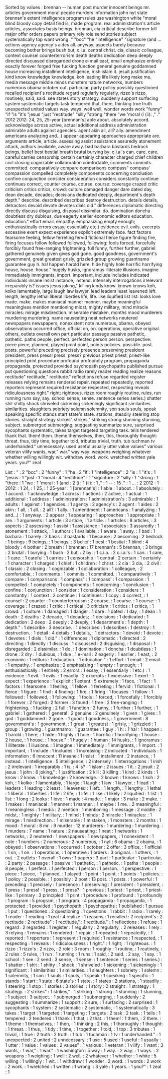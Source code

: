Sorted by values :
brennan -- human post murder innocent beings mr. articles government moral people murders information john nyt state brennan's extent intelligence program rules use washington white "moral blind bloody copy detail find is, made program. real administration's article articles, associates basis beings. brennan, cia critical describe former kill major offer orders papers primary rely role send stories subject systematically top want wrong. " "bcc" "he "intelligence" "signature (and ... actions agency agency's aides all. anyway. aspects barely because becoming bother brings bush but, c.i.a. central christ. cia, classic colleague, context counsel counterterrorism death deaths dedication deep deeply directed discussed disregarded drone e-mail east, email emphasize entirely exactly forever forged free fucking function general genuine goddamned house increasing installment intelligence, irish islam it. jesuit justification kind know knowledge knowledge. koh leading life likely long make me. media message middle minds monsters nature networks, numbers numerous obama october out. particular, party policy possibly questioned recalled recipient's rectitude regard regularly regularly, rizzo's rizzo, routinely, said, said. see states story strategy. suddenly support surfacing system systematic targets task tempered that, them, thinking true truth unexpected united values way. ways. well well, wonder words work "funny" "if "is "it's "jesus "just "rectitude" "silly "strong "there "we 'moral (i (ii): ," ." 2012 2012: 24, 25, 25-year [brennan's] able about. absolutely accord. acknowledge across active, actual additional address administration admirable adults against agencies. agent akin all, all? ally. amendment americans analyzing and...) appear appearing approaches appropriate are. arguments article, article. assessing assist assistance assuredly atonement attack, authors available, aware away. bad barbara bastards bedrock beings, belief best bestial breath brutal burying by: c.i.a.'s can. care, care. careful carries censorship certain certainly character charged chief children civil closing cognizable collaboration comfortable, comments commits committed. comparatively compare comparisons compass" compass' compassion compelled completely components concerning conclusion confine conjunction consider consideration considers constantly continue continues correct, counter course, course. course: coverage crazed critic criticism critics critics, crowd: culture damaged danger dare dated day, dean decade, decades; decisions dedicated deeply, department's depth depth." describe. described describes destroy destruction. details details, detractors devoid devote devotes dials did." differences diplomatic directing directly discuss disguising, disposal dissimilar. do. domination doncha doubtless dry dubious, due eagerly earlier economic editors education. education." effort email. empathy. emphasizing empty enough; enthusiastically errors essay; essentially etc.) evidence evil. evils. excerpts excessive exert expect experience explicit extremely face. fact factors fearsome feeling, fellow ferreting fervid fictional fierce figure finding fire, firing focuses follow followed followed, following: fools forced, forcefully forcibly found free-ranging frightening. full funny, further further, gabriel gathered genuinely given gives god gone. good goodness, government's government, great greatest grisly, grizzled group growing guantnamo guarantee guy h. ha! happen harold here, hide highly hole horrific horrifying house, house. house." hugely husks, ignoramus illiterate illusions. imagine immediately immigrants, import. important, include includes indicated individuals insane insist instance, instead. intensely interrogations irrelevant irreparably is? issues jesus joking," killing kinds know. known knows koh, kolko lamentably, large laugh law lawyer, lead leaders least leavened left. length, lengthy lethal liberal liberties life, life. like liquified list list: looks love made. make. makes maniacal manner manner. maybe meaningful meaningless mention mentioning midst, mighty military, mind miracle miracles: mirage misdirection. miserable mistaken, months mood murderers murdering murdering. name nauseating neat networks neutered newspapers newspapers, nonexistent note numerous, obama, obeyed observations occurred office, official on, on. operations, operative original. others, outlets overall own part particular passage passive pathetic, pathetic. paths people, perfect. perfected person person. perspective: piece piece, planned, played point point, points policies. possible. post. posts. powerful preceding precisely presence preserving president president, press press! press, press? previous priest priest, priest-like principled print procedure profound profoundly program, propaganda propaganda, protected provided psychopath psychopaths published pursue put questioning questions rabbit radio rarely reader reading realize reasons rectitude" rectitude," rectitude." reflections refuse regarded register releases relying remains rendered repair. repeated repeatedly, reported reporters represent required resistance respected, respecting reveals ridiculousness right." right; righteous. rizzo room roughly routine, rules, run running runs say, say. school sense, sense. sentence series series.) shatter shit shitty shock shriveled sickening sickeningly significant similarities similarities. slaughters sobriety solemn solemnity, son souls souls, speak speaking specific stands start state's state. stations, steadily steering stop stories. straight strategy strikes" strikes," striking strong stunning stunning, subject. submerged submerging, suggesting summarize sure, surprised sycophants systematic, takes target targeted targeting task. tells tendered thank that. them! them. theme themselves, then, this, thoroughly thought: threat. thus, tidy time, together told, tributes trivial, truth. tub tuchman tv underhanded." unnecessary. used useful usually utter value values" various veteran vilify wants, war," war." way way: weapons weighing whatever whether willing willingly wit. withdraw word. work. wretched written yale years. you?" zeal 

List :
" : 2
"bcc" : 2
"funny" : 1
"he : 2
"if : 1
"intelligence" : 2
"is : 1
"it's : 1
"jesus : 1
"just : 1
"moral : 4
"rectitude" : 1
"signature : 2
"silly : 1
"strong : 1
"there : 1
"we : 1
'moral : 1
(and : 2
(i : 1
(ii): : 1
," : 1
-- : 15
." : 1
... : 2
2012 : 1
2012: : 1
24, : 1
25, : 1
25-year : 1
[brennan's] : 1
able : 1
about. : 1
absolutely : 1
accord. : 1
acknowledge : 1
across : 1
actions : 2
active, : 1
actual : 1
additional : 1
address : 1
administration : 1
administration's : 3
admirable : 1
adults : 1
against : 1
agencies. : 1
agency : 2
agency's : 2
agent : 1
aides : 2
akin : 1
all, : 1
all. : 2
all? : 1
ally. : 1
amendment : 1
americans : 1
analyzing : 1
and...) : 1
anyway. : 2
appear : 1
appearing : 1
approaches : 1
appropriate : 1
are. : 1
arguments : 1
article : 3
article, : 1
article. : 1
articles : 8
articles, : 3
aspects : 2
assessing : 1
assist : 1
assistance : 1
associates : 3
assuredly : 1
atonement : 1
attack, : 1
authors : 1
available, : 1
aware : 1
away. : 1
bad : 1
barbara : 1
barely : 2
basis : 3
bastards : 1
because : 2
becoming : 2
bedrock : 1
beings : 9
beings, : 1
beings. : 3
belief : 1
best : 1
bestial : 1
blind : 4
bloody : 4
bother : 2
breath : 1
brennan : 17
brennan's : 5
brennan, : 3
brings : 2
brutal : 1
burying : 1
bush : 2
but, : 2
by: : 1
c.i.a. : 2
c.i.a.'s : 1
can. : 1
care, : 1
care. : 1
careful : 1
carries : 1
censorship : 1
central : 2
certain : 1
certainly : 1
character : 1
charged : 1
chief : 1
children : 1
christ. : 2
cia : 3
cia, : 2
civil : 1
classic : 2
closing : 1
cognizable : 1
collaboration : 1
colleague, : 2
comfortable, : 1
comments : 1
commits : 1
committed. : 1
comparatively : 1
compare : 1
comparisons : 1
compass" : 1
compass' : 1
compassion : 1
compelled : 1
completely : 1
components : 1
concerning : 1
conclusion : 1
confine : 1
conjunction : 1
consider : 1
consideration : 1
considers : 1
constantly : 1
context : 2
continue : 1
continues : 1
copy : 4
correct, : 1
counsel : 2
counter : 1
counterterrorism : 2
course, : 1
course. : 1
course: : 1
coverage : 1
crazed : 1
critic : 1
critical : 3
criticism : 1
critics : 1
critics, : 1
crowd: : 1
culture : 1
damaged : 1
danger : 1
dare : 1
dated : 1
day, : 1
dean : 1
death : 2
deaths : 2
decade, : 1
decades; : 1
decisions : 1
dedicated : 1
dedication : 2
deep : 2
deeply : 2
deeply, : 1
department's : 1
depth : 1
depth." : 1
describe : 3
describe. : 1
described : 1
describes : 1
destroy : 1
destruction. : 1
detail : 4
details : 1
details, : 1
detractors : 1
devoid : 1
devote : 1
devotes : 1
dials : 1
did." : 1
differences : 1
diplomatic : 1
directed : 2
directing : 1
directly : 1
discuss : 1
discussed : 2
disguising, : 1
disposal : 1
disregarded : 2
dissimilar. : 1
do. : 1
domination : 1
doncha : 1
doubtless : 1
drone : 2
dry : 1
dubious, : 1
due : 1
e-mail : 2
eagerly : 1
earlier : 1
east, : 2
economic : 1
editors : 1
education. : 1
education." : 1
effort : 1
email : 2
email. : 1
empathy. : 1
emphasize : 2
emphasizing : 1
empty : 1
enough; : 1
enthusiastically : 1
entirely : 2
errors : 1
essay; : 1
essentially : 1
etc.) : 1
evidence : 1
evil. : 1
evils. : 1
exactly : 2
excerpts : 1
excessive : 1
exert : 1
expect : 1
experience : 1
explicit : 1
extent : 5
extremely : 1
face. : 1
fact : 1
factors : 1
fearsome : 1
feeling, : 1
fellow : 1
ferreting : 1
fervid : 1
fictional : 1
fierce : 1
figure : 1
find : 4
finding : 1
fire, : 1
firing : 1
focuses : 1
follow : 1
followed : 1
followed, : 1
following: : 1
fools : 1
forced, : 1
forcefully : 1
forcibly : 1
forever : 2
forged : 2
former : 3
found : 1
free : 2
free-ranging : 1
frightening. : 1
fucking : 2
full : 1
function : 2
funny, : 1
further : 1
further, : 1
gabriel : 1
gathered : 1
general : 2
genuine : 2
genuinely : 1
given : 1
gives : 1
god : 1
goddamned : 2
gone. : 1
good : 1
goodness, : 1
government : 8
government's : 1
government, : 1
great : 1
greatest : 1
grisly, : 1
grizzled : 1
group : 1
growing : 1
guantnamo : 1
guarantee : 1
guy : 1
h. : 1
ha! : 1
happen : 1
harold : 1
here, : 1
hide : 1
highly : 1
hole : 1
horrific : 1
horrifying : 1
house : 2
house, : 1
house. : 1
house." : 1
hugely : 1
human : 14
husks, : 1
ignoramus : 1
illiterate : 1
illusions. : 1
imagine : 1
immediately : 1
immigrants, : 1
import. : 1
important, : 1
include : 1
includes : 1
increasing : 2
indicated : 1
individuals : 1
information : 6
innocent : 11
insane : 1
insist : 1
installment : 2
instance, : 1
instead. : 1
intelligence : 5
intelligence, : 2
intensely : 1
interrogations : 1
irish : 2
irrelevant : 1
irreparably : 1
is, : 4
is? : 1
islam : 2
issues : 1
it. : 2
jesuit : 2
jesus : 1
john : 6
joking," : 1
justification : 2
kill : 3
killing : 1
kind : 2
kinds : 1
know : 2
know. : 1
knowledge : 2
knowledge. : 2
known : 1
knows : 1
koh : 2
koh, : 1
kolko : 1
lamentably, : 1
large : 1
laugh : 1
law : 1
lawyer, : 1
lead : 1
leaders : 1
leading : 2
least : 1
leavened : 1
left. : 1
length, : 1
lengthy : 1
lethal : 1
liberal : 1
liberties : 1
life : 2
life, : 1
life. : 1
like : 1
likely : 2
liquified : 1
list : 1
list: : 1
long : 2
looks : 1
love : 1
made : 4
made. : 1
major : 3
make : 2
make. : 1
makes : 1
maniacal : 1
manner : 1
manner. : 1
maybe : 1
me. : 2
meaningful : 1
meaningless : 1
media : 2
mention : 1
mentioning : 1
message : 2
middle : 2
midst, : 1
mighty : 1
military, : 1
mind : 1
minds : 2
miracle : 1
miracles: : 1
mirage : 1
misdirection. : 1
miserable : 1
mistaken, : 1
monsters : 2
months : 1
mood : 1
moral : 8
mr. : 9
murder : 12
murderers : 1
murdering : 1
murdering. : 1
murders : 7
name : 1
nature : 2
nauseating : 1
neat : 1
networks : 1
networks, : 2
neutered : 1
newspapers : 1
newspapers, : 1
nonexistent : 1
note : 1
numbers : 2
numerous : 2
numerous, : 1
nyt : 6
obama : 2
obama, : 1
obeyed : 1
observations : 1
occurred : 1
october : 2
offer : 3
office, : 1
official : 1
on, : 1
on. : 1
operations, : 1
operative : 1
orders : 3
original. : 1
others, : 1
out. : 2
outlets : 1
overall : 1
own : 1
papers : 3
part : 1
particular : 1
particular, : 2
party : 2
passage : 1
passive : 1
pathetic, : 1
pathetic. : 1
paths : 1
people : 8
people, : 1
perfect. : 1
perfected : 1
person : 1
person. : 1
perspective: : 1
piece : 1
piece, : 1
planned, : 1
played : 1
point : 1
point, : 1
points : 1
policies. : 1
policy : 2
possible. : 1
possibly : 2
post : 13
post. : 1
posts. : 1
powerful : 1
preceding : 1
precisely : 1
presence : 1
preserving : 1
president : 1
president, : 1
press : 1
press! : 1
press, : 1
press? : 1
previous : 1
priest : 1
priest, : 1
priest-like : 1
primary : 3
principled : 1
print : 1
procedure : 1
profound : 1
profoundly : 1
program : 5
program, : 1
program. : 4
propaganda : 1
propaganda, : 1
protected : 1
provided : 1
psychopath : 1
psychopaths : 1
published : 1
pursue : 1
put : 1
questioned : 2
questioning : 1
questions : 1
rabbit : 1
radio : 1
rarely : 1
reader : 1
reading : 1
real : 4
realize : 1
reasons : 1
recalled : 2
recipient's : 2
rectitude : 2
rectitude" : 1
rectitude," : 1
rectitude." : 1
reflections : 1
refuse : 1
regard : 2
regarded : 1
register : 1
regularly : 2
regularly, : 2
releases : 1
rely : 3
relying : 1
remains : 1
rendered : 1
repair. : 1
repeated : 1
repeatedly, : 1
reported : 1
reporters : 1
represent : 1
required : 1
resistance : 1
respected, : 1
respecting : 1
reveals : 1
ridiculousness : 1
right." : 1
right; : 1
righteous. : 1
rizzo : 1
rizzo's : 2
rizzo, : 2
role : 3
room : 1
roughly : 1
routine, : 1
routinely, : 2
rules : 5
rules, : 1
run : 1
running : 1
runs : 1
said, : 2
said. : 2
say, : 1
say. : 1
school : 1
see : 2
send : 3
sense, : 1
sense. : 1
sentence : 1
series : 1
series.) : 1
shatter : 1
shit : 1
shitty : 1
shock : 1
shriveled : 1
sickening : 1
sickeningly : 1
significant : 1
similarities : 1
similarities. : 1
slaughters : 1
sobriety : 1
solemn : 1
solemnity, : 1
son : 1
souls : 1
souls, : 1
speak : 1
speaking : 1
specific : 1
stands : 1
start : 1
state : 6
state's : 1
state. : 1
states : 2
stations, : 1
steadily : 1
steering : 1
stop : 1
stories : 3
stories. : 1
story : 2
straight : 1
strategy : 1
strategy. : 2
strikes" : 1
strikes," : 1
striking : 1
strong : 1
stunning : 1
stunning, : 1
subject : 3
subject. : 1
submerged : 1
submerging, : 1
suddenly : 2
suggesting : 1
summarize : 1
support : 2
sure, : 1
surfacing : 2
surprised : 1
sycophants : 1
system : 2
systematic : 2
systematic, : 1
systematically : 3
takes : 1
target : 1
targeted : 1
targeting : 1
targets : 2
task : 2
task. : 1
tells : 1
tempered : 2
tendered : 1
thank : 1
that, : 2
that. : 1
them! : 1
them, : 2
them. : 1
theme : 1
themselves, : 1
then, : 1
thinking : 2
this, : 1
thoroughly : 1
thought: : 1
threat. : 1
thus, : 1
tidy : 1
time, : 1
together : 1
told, : 1
top : 3
tributes : 1
trivial, : 1
true : 2
truth : 2
truth. : 1
tub : 1
tuchman : 1
tv : 1
underhanded." : 1
unexpected : 2
united : 2
unnecessary. : 1
use : 5
used : 1
useful : 1
usually : 1
utter : 1
value : 1
values : 2
values" : 1
various : 1
veteran : 1
vilify : 1
want : 3
wants, : 1
war," : 1
war." : 1
washington : 5
way : 1
way. : 2
way: : 1
ways. : 2
weapons : 1
weighing : 1
well : 2
well, : 2
whatever : 1
whether : 1
white : 5
willing : 1
willingly : 1
wit. : 1
withdraw : 1
wonder : 2
word. : 1
words : 2
work : 2
work. : 1
wretched : 1
written : 1
wrong. : 3
yale : 1
years. : 1
you?" : 1
zeal : 1
